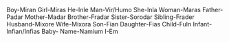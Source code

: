 Boy-Miran
Girl-Miras
He-Inle
Man-Vir/Humo
She-Inla
Woman-Maras
Father-Padar
Mother-Madar
Brother-Fradar
Sister-Sorodar
Sibling-Frader
Husband-Mixore
Wife-Mixora
Son-Fian
Daughter-Fias
Child-Fuln
Infant-Infian/Infias
Baby-
Name-Namium
I-Em